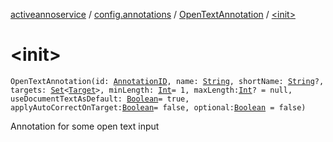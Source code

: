 [activeannoservice](../../index.md) / [config.annotations](../index.md) / [OpenTextAnnotation](index.md) / [&lt;init&gt;](./-init-.md)

# &lt;init&gt;

`OpenTextAnnotation(id: `[`AnnotationID`](../-annotation-i-d.md)`, name: `[`String`](https://kotlinlang.org/api/latest/jvm/stdlib/kotlin/-string/index.html)`, shortName: `[`String`](https://kotlinlang.org/api/latest/jvm/stdlib/kotlin/-string/index.html)`?, targets: `[`Set`](https://kotlinlang.org/api/latest/jvm/stdlib/kotlin.collections/-set/index.html)`<`[`Target`](../-target.md)`>, minLength: `[`Int`](https://kotlinlang.org/api/latest/jvm/stdlib/kotlin/-int/index.html)` = 1, maxLength: `[`Int`](https://kotlinlang.org/api/latest/jvm/stdlib/kotlin/-int/index.html)`? = null, useDocumentTextAsDefault: `[`Boolean`](https://kotlinlang.org/api/latest/jvm/stdlib/kotlin/-boolean/index.html)` = true, applyAutoCorrectOnTarget: `[`Boolean`](https://kotlinlang.org/api/latest/jvm/stdlib/kotlin/-boolean/index.html)` = false, optional: `[`Boolean`](https://kotlinlang.org/api/latest/jvm/stdlib/kotlin/-boolean/index.html)` = false)`

Annotation for some open text input

